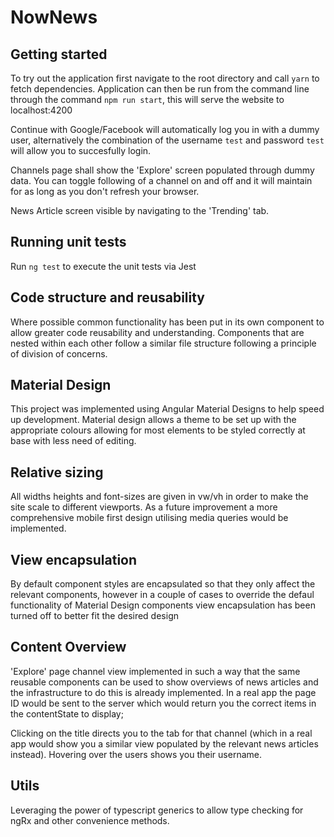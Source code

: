 # NowNews

## Getting started

To try out the application first navigate to the root directory and call `yarn` to fetch dependencies. Application can then be run from the command line through the command `npm run start`, this will serve the website to localhost:4200

Continue with Google/Facebook will automatically log you in with a dummy user, alternatively the combination of the username `test` and password `test` will allow you to succesfully login.

Channels page shall show the 'Explore' screen populated through dummy data. You can toggle following of a channel on and off and it will maintain for as long as you don't refresh your browser.

News Article screen visible by navigating to the 'Trending' tab.

## Running unit tests

Run `ng test` to execute the unit tests via Jest

## Code structure and reusability

Where possible common functionality has been put in its own component to allow greater code reusability and understanding. Components that are nested within each other follow a similar file structure following a principle of division of concerns.

## Material Design

This project was implemented using Angular Material Designs to help speed up development. Material design allows a theme to be set up with the appropriate colours allowing for most elements to be styled correctly at base with less need of editing.

## Relative sizing

All widths heights and font-sizes are given in vw/vh in order to make the site scale to different viewports. As a future improvement a more comprehensive mobile first design utilising media queries would be implemented.

## View encapsulation

By default component styles are encapsulated so that they only affect the relevant components, however in a couple of cases to override the defaul functionality of Material Design components view encapsulation has been turned off to better fit the desired design

## Content Overview

'Explore' page channel view implemented in such a way that the same reusable components can be used to show overviews of news articles and the infrastructure to do this is already implemented. In a real app the page ID would be sent to the server which would return you the correct items in the contentState to display;

Clicking on the title directs you to the tab for that channel (which in a real app would show you a similar view populated by the relevant news articles instead). Hovering over the users shows you their username.

## Utils

Leveraging the power of typescript generics to allow type checking for ngRx and other convenience methods.
